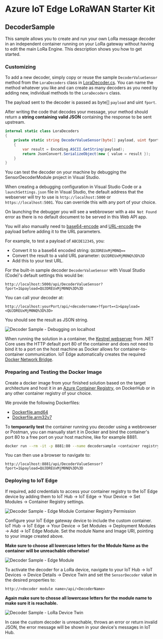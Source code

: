 ﻿# Azure IoT Edge LoRaWAN Starter Kit
## DecoderSample

This sample allows you to create and run your own LoRa message decoder in an independent container running on your LoRa gateway without having to edit the main LoRa Engine. This description shows you how to get started.

### Customizing

To add a new decoder, simply copy or reuse  the sample ```DecoderValueSensor``` method from the ```LoraDecoders``` class in [LoraDecoder.cs](/Samples/DecoderSample/Classes/LoraDecoder.cs). You can name the method whatever you like and can create as many decoders as you need by adding new, individual methods to the ```LoraDecoders``` class.

The payload sent to the decoder is passed as byte[] ```payload``` and uint ```fport```.

After writing the code that decodes your message, your method should return a **string containing valid JSON** containing the response to be sent upstream.

```cs
internal static class LoraDecoders
{   
    private static string DecoderValueSensor(byte[] payload, uint fport)
    {
        var result = Encoding.ASCII.GetString(payload);            
        return JsonConvert.SerializeObject(new { value = result });
    }
}
```

You can test the decoder on your machine by debugging the SensorDecoderModule project in Visual Studio. 

When creating a debugging configuration in Visual Studio Code or a ```launchSettings.json``` file in Visual Studio, the default address that the webserver will try to use is ```http://localhost:5000``` or ```https://localhost:5001```. You can override this with any port of your choice.

On launching the debugger you will see a webbrowser with a ```404 Not Found``` error as there is no default document to be served in this Web API app.

You will also manually need to [base64-encode](https://www.base64encode.org/) and [URL-encode](https://www.urlencoder.org/) the payload before adding it to the URL parameters.

For example, to test a payload of `ABCDE12345`, you:
- Convert it to a base64 encoded string: `QUJDREUxMjM0NQ==`
- Convert the result to a valid URL parameter: `QUJDREUxMjM0NQ%3D%3D`
- Add this to your test URL.

For the built-in sample decoder ```DecoderValueSensor``` with Visual Studio (Code)'s default settings this would be:

```
http://localhost:5000/api/DecoderValueSensor?fport=1&payload=QUJDREUxMjM0NQ%3D%3D
`````

You can call your decoder at:

```
http://localhost:yourPort/api/<decodername>?fport=<1>&payload=<QUJDREUxMjM0NQ%3D%3D>
```

You should see the result as JSON string.

![Decoder Sample - Debugging on localhost](/Docs/Pictures/decodersample-debugging.png)

When running the solution in a container, the [Kestrel webserver](https://docs.microsoft.com/en-us/aspnet/core/fundamentals/servers/kestrel?view=aspnetcore-2.1) from .NET Core uses the HTTP default port 80 of the container and does not need to bind it to a port on the host machine as Docker allows for container-to-container communication. IoT Edge automatically creates the required [Docker Network Bridge](https://docs.docker.com/network/bridge/).

### Preparing and Testing the Docker Image

Create a docker image from your finished solution based on the target architecture and host it in an [Azure Container Registry](https://azure.microsoft.com/en-us/services/container-registry/), on DockerHub or in any other container registry of your choice.

We provide the following Dockerfiles:

- [Dockerfile.amd64](/Samples/DecoderSample/Dockerfile.amd64)
- [Dockerfile.arm32v7](/Samples/DecoderSample/Dockerfile.arm32v7)

To **temporarily test** the container running you decoder using a webbrowser or Postman, you can manually start it in Docker and bind the container's port 80 to a free port on your host machine, like for example 8881.

```bash
docker run --rm -it -p 8881:80 --name decodersample <container registry>/<image>:<tag>
````

You can then use a browser to navigate to:

```
http://localhost:8881/api/DecoderValueSensor?fport=1&payload=QUJDREUxMjM0NQ%3D%3D
```

### Deploying to IoT Edge

If required, add credentials to access your container registry to the IoT Edge device by adding them to IoT Hub &rarr; IoT Edge &rarr; Your Device &rarr; Set Modules &rarr; Container Registry settings.

![Decoder Sample - Edge Module Container Registry Permission](/Docs/Pictures/decodersample-edgepermission.png)

Configure your IoT Edge gateway device to include the custom container. IoT Hub &rarr; IoT Edge &rarr; Your Device &rarr; Set Modules &rarr; Deployment Modules &rarr; Add &rarr; IoT Edge Module. Set the module Name and Image URI, pointing to your image created above.

**Make sure to choose all lowercase letters for the Module Name as the container will be unreachable otherwise!**

![Decoder Sample - Edge Module](/Docs/Pictures/decodersample-edgemodule.png)

To activate the decoder for a LoRa device, navigate to your IoT Hub &rarr; IoT Devices &rarr; Device Details &rarr; Device Twin and set the ```SensorDecoder``` value in the desired properties to: 

```
http://<decoder module name>/api/<DecoderName>
```

**Again make sure to chosse all lowercase letters for the module name to make sure it is reachable.**

![Decoder Sample - LoRa Device Twin](/Docs/Pictures/decodersample-devicetwin.png)

In case the custom decoder is unreachable, throws an error or return invalid JSON, the error message will be shown in your device's messages in IoT Hub.